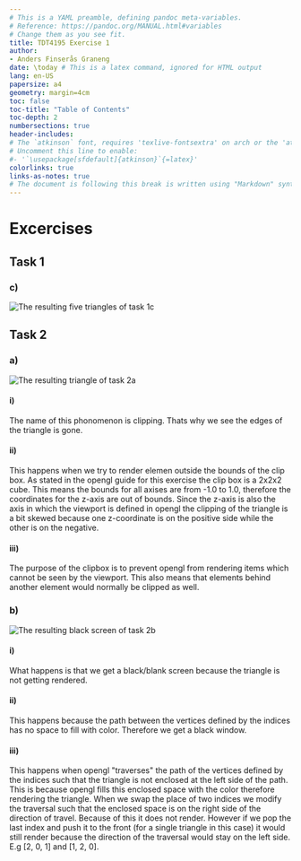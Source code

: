 ```yaml
---
# This is a YAML preamble, defining pandoc meta-variables.
# Reference: https://pandoc.org/MANUAL.html#variables
# Change them as you see fit.
title: TDT4195 Exercise 1
author:
- Anders Finserås Graneng
date: \today # This is a latex command, ignored for HTML output
lang: en-US
papersize: a4
geometry: margin=4cm
toc: false
toc-title: "Table of Contents"
toc-depth: 2
numbersections: true
header-includes:
# The `atkinson` font, requires 'texlive-fontsextra' on arch or the 'atkinson' CTAN package
# Uncomment this line to enable:
#- '`\usepackage[sfdefault]{atkinson}`{=latex}'
colorlinks: true
links-as-notes: true
# The document is following this break is written using "Markdown" syntax
---
```


<!--
This is a HTML-style comment, not visible in the final PDF.
-->

# Excercises 

## Task 1 

### c)

![
    The resulting five triangles of task 1c
](images/1c.png)

## Task 2

### a)

![
    The resulting triangle of task 2a
](images/2a.png)

#### i)
The name of this phonomenon is clipping. Thats why we see the edges of the triangle is gone.

#### ii)
This happens when we try to render elemen outside the bounds of the clip box. As stated in the opengl guide for this exercise the clip box is a 2x2x2 cube. This means the bounds for all axises are from -1.0 to 1.0, therefore the coordinates for the z-axis are out of bounds. Since the z-axis is also the axis in which the viewport is defined in opengl the clipping of the triangle is a bit skewed because one z-coordinate is on the positive side while the other is on the negative.

#### iii)
The purpose of the clipbox is to prevent opengl from rendering items which cannot be seen by the viewport. This also means that elements behind another element would normally be clipped as well.

### b)

![
    The resulting black screen of task 2b
](images/2a.png)

#### i)

What happens is that we get a black/blank screen because the triangle is not getting rendered.

#### ii)

This happens because the path between the vertices defined by the indices has no space to fill with color. Therefore we get a black window.

#### iii)

This happens when opengl "traverses" the path of the vertices defined by the indices such that the triangle is not enclosed at the left side of the path. This is because opengl fills this enclosed space with the color therefore rendering the triangle. When we swap the place of two indices we modify the traversal such that the enclosed space is on the right side of the direction of travel. Because of this it does not render. However if we pop the last index and push it to the front (for a single triangle in this case) it would still render because the direction of the traversal would stay on the left side. E.g [2, 0, 1] and [1, 2, 0].
